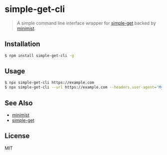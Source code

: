 simple-get-cli
==============

> A simple command line interface wrapper for [simple-get][simple-get] backed by [minimist][minimist].

## Installation

```sh
$ npm install simple-get-cli -g
```

## Usage

```sh
$ npx simple-get-cli https://example.com
$ npx simple-get-cli --url https://example.com --headers.user-agent='My User Agent'
```

## See Also

* [minimist][minimist]
* [simple-get][simple-get]


## License

MIT

[minimist]: https://github.com/substack/minimist
[simple-get]: https://github.com/feross/simple-get
